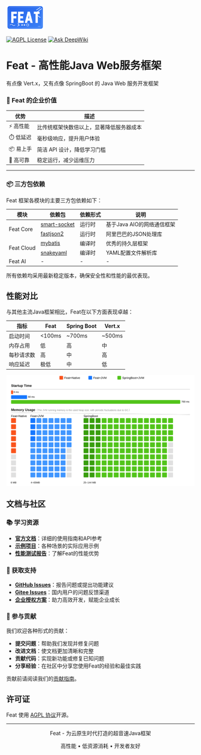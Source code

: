 <img src="feat_rect_logo.svg" width="20%" height="20%"/>


[![AGPL License](https://img.shields.io/badge/license-AGPL-blue.svg)](http://www.gnu.org/licenses/agpl-3.0)
[![Ask DeepWiki](https://deepwiki.com/badge.svg)](https://deepwiki.com/smartboot/feat)

# Feat - 高性能Java Web服务框架

有点像 Vert.x，又有点像 SpringBoot 的 Java Web 服务开发框架

### 🚀 Feat 的企业价值

| 优势 | 描述 |
|------|------|
| ⚡ 高性能 | 比传统框架快数倍以上，显著降低服务器成本 |
| ⏱️ 低延迟 | 毫秒级响应，提升用户体验 |
| 📦 易上手 | 简洁 API 设计，降低学习门槛 |
| 🔐 高可靠 | 稳定运行，减少运维压力 |

---

### 📦 三方包依赖

Feat 框架各模块的主要三方包依赖如下：

<table>
<thead>
<tr>
<th>模块</th>
<th>依赖包</th>
<th>依赖形式</th>
<th>说明</th>
</tr>
</thead>
<tbody>
<tr>
<td rowspan="2">Feat Core</td>
<td><a href="https://gitee.com/smartboot/smart-socket" target="_blank">smart-socket</a></td>
<td>运行时</td>
<td>基于Java AIO的网络通信框架</td>
</tr>
<tr>
<td><a href="https://gitee.com/alibaba/fastjson2" target="_blank">fastjson2</a></td>
<td>运行时</td>
<td>阿里巴巴的JSON处理库</td>
</tr>
<tr>
<td rowspan="2">Feat Cloud</td>
<td><a href="https://github.com/mybatis/mybatis-3" target="_blank">mybatis</a></td>
<td>编译时</td>
<td>优秀的持久层框架</td>
</tr>
<tr>
<td><a href="https://github.com/snakeyaml/snakeyaml" target="_blank">snakeyaml</a></td>
<td>编译时</td>
<td>YAML配置文件解析库</td>
</tr>
<tr>
<td rowspan="2">Feat AI</td>
<td>-</td>
<td>-</td>
<td>-</td>
</tr>
</tbody>
</table>

所有依赖均采用最新稳定版本，确保安全性和性能的最优表现。


## 性能对比

与其他主流Java框架相比，Feat在以下方面表现卓越：

| 指标 | Feat | Spring Boot | Vert.x |
|------|------|-------------|--------|
| 启动时间 | <100ms | ~700ms     | ~500ms |
| 内存占用 | 低 | 高           | 中 |
| 每秒请求数 | 高 | 中           | 高 |
| 响应延迟 | 极低 | 中           | 低 |


![](./pages/src/assets/performance.svg)

## 文档与社区

### 📚 学习资源

- **[官方文档](https://smartboot.tech/feat)**：详细的使用指南和API参考
- **[示例项目](https://gitee.com/smartboot/feat/tree/master/feat-test)**：各种场景的实际应用示例
- **[性能测试报告](https://smartboot.tech/feat/appendix/benchmark/)**：了解Feat的性能优势

### 💬 获取支持

- **[GitHub Issues](https://github.com/smartboot/feat/issues)**：报告问题或提出功能建议
- **[Gitee Issues](https://gitee.com/smartboot/feat/issues)**：国内用户的问题反馈渠道
- **[企业授权方案](https://smartboot.tech/feat/auth/)**：助力高效开发，赋能企业成长

### 🤝 参与贡献

我们欢迎各种形式的贡献：

- **提交问题**：帮助我们发现并修复问题
- **改进文档**：使文档更加清晰和完整
- **贡献代码**：实现新功能或修复已知问题
- **分享经验**：在社区中分享您使用Feat的经验和最佳实践

贡献前请阅读我们的[贡献指南](CONTRIBUTING.md)。

## 许可证

Feat 使用 [AGPL 协议](LICENSE)开源。

---

<p align="center">Feat - 为云原生时代打造的超音速Java框架</p>
<p align="center">高性能 • 低资源消耗 • 开发者友好</p>